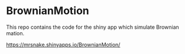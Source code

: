 # BrownianMotion

This repo contains the code for the shiny app which simulate Brownian mation.

https://mrsnake.shinyapps.io/BrownianMotion/
